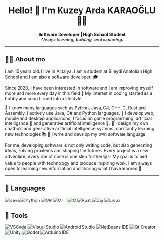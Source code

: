 <h1 align="center">Hello! 👋 I'm Kuzey Arda KARAOĞLU 👨‍💻</h1>
<p align="center">
  <b>Software Developer | High School Student</b><br/>
  <i>Always learning, building, and exploring.</i>
</p>

---

## 👨‍💻 About me
I am 15 years old. I live in Antalya. I am a student at Bileydi Anatolian High School and I am also a software developer. 🎓

Since 2020, I have been interested in software and I am improving myself more and more every day in this field 🚀
My interest in coding started as a hobby and soon turned into a lifestyle.

🔹 I know many languages such as Python, Java, C#, C++, C, Rust and Assembly. I actively use Java, C# and Python languages.
🔹 I develop web, mobile and desktop applications; I focus on game programming, artificial intelligence 🤖 and generative artificial intelligence 🧠.
🔹 I design my own chatbots and generative artificial intelligence systems, constantly learning new technologies 📚
🔹 I write and develop my own software language.

For me, developing software is not only writing code, but also generating ideas, solving problems and shaping the future💡
Every project is a new adventure, every line of code is one step further 💻✨
My goal is to add value to people with technology and produce inspiring work.
I am always open to learning new information and sharing what I have learned 🙌

---

## 🧰 Languages

![Java](https://img.shields.io/badge/Java-ED8B00?style=for-the-badge&logo=java&logoColor=white)
![Python](https://img.shields.io/badge/Python-3670A0?style=for-the-badge&logo=python&logoColor=white)
![C#](https://img.shields.io/badge/C%23-68217A?style=for-the-badge&logo=c#&logoColor=white)
![C++](https://img.shields.io/badge/C++-316192?style=for-the-badge&logo=cplusplus&logoColor=white)
![C](https://img.shields.io/badge/C-316192?style=for-the-badge&logo=c&logoColor=white)
![Rust](https://img.shields.io/badge/Rust-ED8B00?style=for-the-badge&logo=rust&logoColor=white)
![Zig](https://img.shields.io/badge/Zig-ED8B00?style=for-the-badge&logo=zig&logoColor=white)
![Linux](https://img.shields.io/badge/Linux-FCC624?style=for-the-badge&logo=linux&logoColor=black)

## 🧰 Tools

![VSCode](https://img.shields.io/badge/VSCode-0078D4?style=for-the-badge&logo=vscode&logoColor=white)
![Visual Studio](https://img.shields.io/badge/Visual_Studio-5C2D91?style=for-the-badge&logo=visual%20studio&logoColor=white)
![Android Studio](https://img.shields.io/badge/Android_Studio-3DDC84?style=for-the-badge&logo=android-studio&logoColor=white)
![NetBeans IDE](https://img.shields.io/badge/NetBeans_IDE-339933?style=for-the-badge&logoColor=white)
![Qt Creator](https://img.shields.io/badge/Qt_Creator-4EA94B?style=for-the-badge&logo=qt&logoColor=white)
![Unity](https://img.shields.io/badge/Unity-%2320232a?style=for-the-badge&logo=unity&logoColor=white)
![Godot](https://img.shields.io/badge/Godot_Engine-007ACC?style=for-the-badge&logo=godot-engine&logoColor=white)
![Arduino IDE](https://img.shields.io/badge/Arduino_IDE-38B2AC?style=for-the-badge&logo=arduino&logoColor=white)

